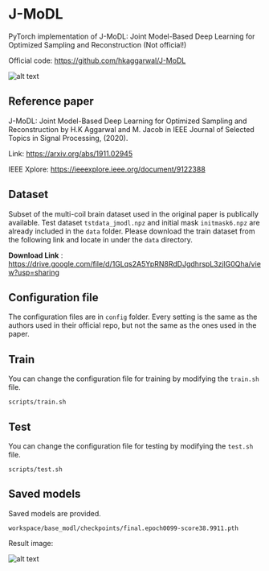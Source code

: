 # J-MoDL

PyTorch implementation of  J-MoDL: Joint Model-Based Deep Learning for Optimized Sampling and Reconstruction (Not official!)

Official code: https://github.com/hkaggarwal/J-MoDL

![alt text](https://github.com/hkaggarwal/J-MoDL/blob/master/j-modl_architecture.jpg)

## Reference paper

J-MoDL: Joint Model-Based Deep Learning for Optimized Sampling and Reconstruction by H.K Aggarwal and M. Jacob in IEEE Journal of Selected Topics in Signal Processing, (2020).

Link: https://arxiv.org/abs/1911.02945

IEEE Xplore: https://ieeexplore.ieee.org/document/9122388

## Dataset

Subset of the multi-coil brain dataset used in the original paper is publically available. Test dataset `tstdata_jmodl.npz` and initial mask `initmask6.npz` are already included in the `data` folder. Please download the train dataset from the following link and locate in under the `data` directory.

**Download Link** : https://drive.google.com/file/d/1GLqs2A5YpRN8RdDJgdhrspL3zjlG0Qha/view?usp=sharing

## Configuration file

The configuration files are in `config` folder. Every setting is the same as the authors used in their official repo, but not the same as the ones used in the paper.

## Train

You can change the configuration file for training by modifying the `train.sh` file.

```
scripts/train.sh
```

## Test

You can change the configuration file for testing by modifying the `test.sh` file.

```
scripts/test.sh
```

## Saved models

Saved models are provided.

`workspace/base_modl/checkpoints/final.epoch0099-score38.9911.pth` 

Result image:

![alt text](https://github.com/bo-10000/J-MoDL_PyTorch/edit/master/result.png)
